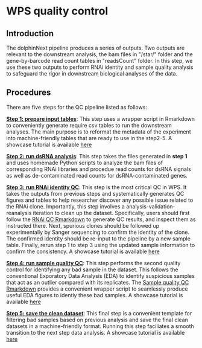# WPS quality control

## Introduction 
The dolphinNext pipeline produces a series of outputs. Two outputs are relevant to the downstream analysis, the bam files in "/star/" folder and the gene-by-barcode read count tables in "readsCount" folder. In this step, we use these two outputs to perform RNAi identity and sample quality analysis to safeguard the rigor in downstream biological analyses of the data. 

## Procedures
There are five steps for the QC pipeline listed as follows:

[__Step 1: prepare input tables__](1_prepareTbls.Rmd): This step uses a wrapper script in Rmarkdown to conveniently generate require csv tables to run the downstream analyses. The main purpose is to reformat the metadata of the experiment into machine-friendly tables that are ready to use in the step2-5. A showcase tutorial is available [here](https://xuhangli.github.io/WPS/step2_1_prepareTbls.html)

[__Step 2: run dsRNA analysis__](2_dsRNAi_analysis): This step takes the files generated in __step 1__ and uses homemade Python scripts to analyze the bam files of corresponding RNAi libraries and procedue read counts for dsRNA signals as well as de-contaminated read counts for dsRNA-contaminated genes. 

[__Step 3: run RNAi identity QC__](3_RNAi_quality_control.Rmd): This step is the most critical QC in WPS. It takes the outputs from previous steps and systematically generates QC figures and tables to help researcher discover any possible issue related to the RNAi clone. Importantly, this step involves a analysis-validation-reanalysis iteration to clean up the dataset. Specifically, users should first follow the [RNAi QC Rmarkdown](3_RNAi_quality_control.Rmd) to generate QC results, and inspect them as instructed there. Next, spurious clones should be followed up experimentally by Sanger sequencing to confirm the identity of the clone. The confirmed identity should be re-input to the pipeline by a new sample table. Finally, rerun step 1 to step 3 using the updated sample information to confirm the consistency. A showcase tutorial is available [here](https://xuhangli.github.io/WPS/step2_3_RNAi_quality_control.html)

[__Step 4: run sample quality QC__](4_sample_quality_control.Rmd): This step performs the second quality control for identifying any bad sample in the dataset. This follows the conventional Exporatory Data Analysis (EDA) to identify suspicious samples that act as an outlier compared with its replicates. The [Sample quality QC Rmarkdown](4_sample_quality_control.Rmd) provides a convenient wrapper script to seamlessly produce useful EDA figures to identiy these bad samples. A showcase tutorial is available [here](https://xuhangli.github.io/WPS/step2_4_sample_quality_control.html)

[__Step 5: save the clean dataset__](5_save_clean_data.Rmd): This final step is a convenient template for filtering bad samples based on previous analysis and save the final clean datasets in a machine-friendly format. Running this step faciliates a smooth transition to the next step data analysis. A showcase tutorial is available [here](https://xuhangli.github.io/WPS/step2_5_save_clean_data.html)
